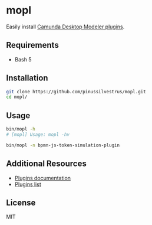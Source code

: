 # mopl

Easily install [Camunda Desktop Modeler plugins](https://github.com/camunda/camunda-modeler-plugins).

## Requirements

* Bash 5

## Installation

```sh
git clone https://github.com/pinussilvestrus/mopl.git
cd mopl/
```

## Usage

```sh
bin/mopl -h
# [mopl] Usage: mopl -hv
```

```sh
bin/mopl -n bpmn-js-token-simulation-plugin
```

## Additional Resources

* [Plugins documentation](https://docs.camunda.io/docs/components/modeler/desktop-modeler/plugins/)
* [Plugins list](https://github.com/camunda/camunda-modeler-plugins)

## License

MIT
